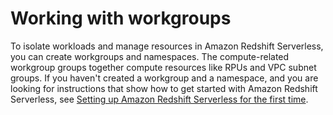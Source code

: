 # Working with workgroups<a name="serverless-console-configure-workgroup-working"></a>

To isolate workloads and manage resources in Amazon Redshift Serverless, you can create workgroups and namespaces\. The compute\-related workgroup groups together compute resources like RPUs and VPC subnet groups\. If you haven't created a workgroup and a namespace, and you are looking for instructions that show how to get started with Amazon Redshift Serverless, see [Setting up Amazon Redshift Serverless for the first time](https://docs.aws.amazon.com/redshift/latest/mgmt/serverless-console-first-time-setup.html)\.